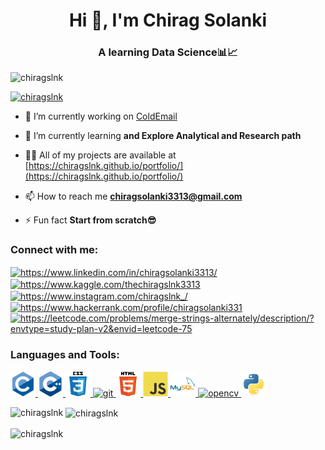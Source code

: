 <h1 align="center">Hi 👋, I'm Chirag Solanki</h1>
<h3 align="center">A learning Data Science📊📈</h3>

<p align="left"> <img src="https://komarev.com/ghpvc/?username=chiragslnk&label=Profile%20views&color=0e75b6&style=flat" alt="chiragslnk" /> </p>

<p align="left"> <a href="https://github.com/ryo-ma/github-profile-trophy"><img src="https://github-profile-trophy.vercel.app/?username=chiragslnk" alt="chiragslnk" /></a> </p>

- 🔭 I’m currently working on [ColdEmail](https://github.com/Chiragslnk/Coldmail)

- 🌱 I’m currently learning **and Explore Analytical and Research path**

- 👨‍💻 All of my projects are available at [https://chiragslnk.github.io/portfolio/](https://chiragslnk.github.io/portfolio/)

- 📫 How to reach me **chiragsolanki3313@gmail.com**

- ⚡ Fun fact **Start from scratch😎**

<h3 align="left">Connect with me:</h3>
<p align="left">
<a href="https://linkedin.com/in/https://www.linkedin.com/in/chiragsolanki3313/" target="blank"><img align="center" src="https://raw.githubusercontent.com/rahuldkjain/github-profile-readme-generator/master/src/images/icons/Social/linked-in-alt.svg" alt="https://www.linkedin.com/in/chiragsolanki3313/" height="30" width="40" /></a>
<a href="https://kaggle.com/https://www.kaggle.com/thechiragslnk3313" target="blank"><img align="center" src="https://raw.githubusercontent.com/rahuldkjain/github-profile-readme-generator/master/src/images/icons/Social/kaggle.svg" alt="https://www.kaggle.com/thechiragslnk3313" height="30" width="40" /></a>
<a href="https://instagram.com/https://www.instagram.com/chiragslnk_/" target="blank"><img align="center" src="https://raw.githubusercontent.com/rahuldkjain/github-profile-readme-generator/master/src/images/icons/Social/instagram.svg" alt="https://www.instagram.com/chiragslnk_/" height="30" width="40" /></a>
<a href="https://www.hackerrank.com/https://www.hackerrank.com/profile/chiragsolanki331" target="blank"><img align="center" src="https://raw.githubusercontent.com/rahuldkjain/github-profile-readme-generator/master/src/images/icons/Social/hackerrank.svg" alt="https://www.hackerrank.com/profile/chiragsolanki331" height="30" width="40" /></a>
<a href="https://www.leetcode.com/https://leetcode.com/problems/merge-strings-alternately/description/?envtype=study-plan-v2&envid=leetcode-75" target="blank"><img align="center" src="https://raw.githubusercontent.com/rahuldkjain/github-profile-readme-generator/master/src/images/icons/Social/leet-code.svg" alt="https://leetcode.com/problems/merge-strings-alternately/description/?envtype=study-plan-v2&envid=leetcode-75" height="30" width="40" /></a>
</p>

<h3 align="left">Languages and Tools:</h3>
<p align="left"> <a href="https://www.cprogramming.com/" target="_blank" rel="noreferrer"> <img src="https://raw.githubusercontent.com/devicons/devicon/master/icons/c/c-original.svg" alt="c" width="40" height="40"/> </a> <a href="https://www.w3schools.com/cpp/" target="_blank" rel="noreferrer"> <img src="https://raw.githubusercontent.com/devicons/devicon/master/icons/cplusplus/cplusplus-original.svg" alt="cplusplus" width="40" height="40"/> </a> <a href="https://www.w3schools.com/css/" target="_blank" rel="noreferrer"> <img src="https://raw.githubusercontent.com/devicons/devicon/master/icons/css3/css3-original-wordmark.svg" alt="css3" width="40" height="40"/> </a> <a href="https://git-scm.com/" target="_blank" rel="noreferrer"> <img src="https://www.vectorlogo.zone/logos/git-scm/git-scm-icon.svg" alt="git" width="40" height="40"/> </a> <a href="https://www.w3.org/html/" target="_blank" rel="noreferrer"> <img src="https://raw.githubusercontent.com/devicons/devicon/master/icons/html5/html5-original-wordmark.svg" alt="html5" width="40" height="40"/> </a> <a href="https://developer.mozilla.org/en-US/docs/Web/JavaScript" target="_blank" rel="noreferrer"> <img src="https://raw.githubusercontent.com/devicons/devicon/master/icons/javascript/javascript-original.svg" alt="javascript" width="40" height="40"/> </a> <a href="https://www.mysql.com/" target="_blank" rel="noreferrer"> <img src="https://raw.githubusercontent.com/devicons/devicon/master/icons/mysql/mysql-original-wordmark.svg" alt="mysql" width="40" height="40"/> </a> <a href="https://opencv.org/" target="_blank" rel="noreferrer"> <img src="https://www.vectorlogo.zone/logos/opencv/opencv-icon.svg" alt="opencv" width="40" height="40"/> </a> <a href="https://www.python.org" target="_blank" rel="noreferrer"> <img src="https://raw.githubusercontent.com/devicons/devicon/master/icons/python/python-original.svg" alt="python" width="40" height="40"/> </a> </p>

<p><img align="left" src="https://github-readme-stats.vercel.app/api/top-langs?username=chiragslnk&show_icons=true&locale=en&layout=compact" alt="chiragslnk" /></p>

<p>&nbsp;<img align="center" src="https://github-readme-stats.vercel.app/api?username=chiragslnk&show_icons=true&locale=en" alt="chiragslnk" /></p>

<p><img align="center" src="https://github-readme-streak-stats.herokuapp.com/?user=chiragslnk&" alt="chiragslnk" /></p>
